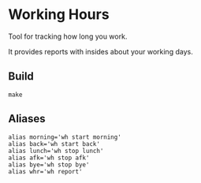 # Working Hours

Tool for tracking how long you work.

It provides reports with insides about your working days.

## Build
```
make
```

## Aliases
```shell script
alias morning='wh start morning'
alias back='wh start back'
alias lunch='wh stop lunch'
alias afk='wh stop afk'
alias bye='wh stop bye'
alias whr='wh report'
```
